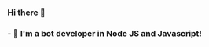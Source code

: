 ### Hi there 👋
### - :seedling: I'm a bot developer in Node JS and Javascript!

<!--
- :seedling: I'm a bot developer in Node JS and Javascript!
-->
